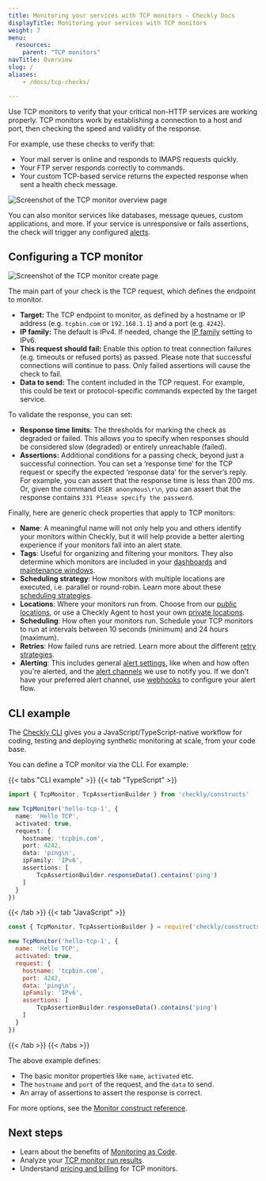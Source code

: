 ```yaml
---
title: Monitoring your services with TCP monitors - Checkly Docs
displayTitle: Monitoring your services with TCP monitors
weight: 7
menu:
  resources:
    parent: "TCP monitors"
navTitle: Overview
slug: /
aliases:
    - /docs/tcp-checks/

---
```


Use TCP monitors to verify that your critical non-HTTP services are working properly. TCP monitors work by establishing a connection to a host and port, then checking the speed and validity of the response.

For example, use these checks to verify that:

* Your mail server is online and responds to IMAPS requests quickly.
* Your FTP server responds correctly to commands.
* Your custom TCP-based service returns the expected response when sent a health check message.

![Screenshot of the TCP monitor overview page](/docs/images/tcp-monitors/tcp-check-overview.png)

You can also monitor services like databases, message queues, custom applications, and more. If your service is unresponsive or fails assertions, the check will trigger any configured [alerts](/docs/alerting-and-retries/).

## Configuring a TCP monitor

![Screenshot of the TCP monitor create page](/docs/images/tcp-monitors/create-tcp-check.png)

The main part of your check is the TCP request, which defines the endpoint to monitor.

* **Target:** The TCP endpoint to monitor, as defined by a hostname or IP address (e.g. `tcpbin.com` or `192.168.1.1`) and a port (e.g. `4242`).
* **IP family:** The default is IPv4. If needed, change the [IP family](/docs/monitoring/ip-info/#ipv4-and-ipv6-support) setting to IPv6.
* **This request should fail:** Enable this option to treat connection failures (e.g. timeouts or refused ports) as passed. Please note that successful connections will continue to pass. Only failed assertions will cause the check to fail.
* **Data to send:** The content included in the TCP request. For example, this could be text or protocol-specific commands expected by the target service.

To validate the response, you can set:

* **Response time limits**: The thresholds for marking the check as degraded or failed. This allows you to specify when responses should be considered slow (degraded) or entirely unreachable (failed).
* **Assertions:** Additional conditions for a passing check, beyond just a successful connection. You can set a ‘response time‘ for the TCP request or specify the expected ‘response data‘ for the server’s reply. For example, you can assert that the response time is less than 200 ms. Or, given the command `USER anonymous\r\n`, you can assert that the response contains `331 Please specify the password`.

Finally, here are generic check properties that apply to TCP monitors:

* **Name**: A meaningful name will not only help you and others identify your monitors within Checkly, but it will help provide a better alerting experience if your monitors fall into an alert state.
* **Tags**: Useful for organizing and filtering your monitors. They also determine which monitors are included in your [dashboards](/docs/dashboards/) and [maintenance windows](/docs/maintenance-windows/).
* **Scheduling strategy**: How monitors with multiple locations are executed, i.e. parallel or round-robin. Learn more about these [scheduling strategies](/docs/monitoring/global-locations#scheduling-strategies).
* **Locations**: Where your monitors run from. Choose from our [public locations](/docs/monitoring/global-locations/), or use a Checkly Agent to host your own [private locations](/docs/private-locations/).
* **Scheduling**: How often your monitors run. Schedule your TCP monitors to run at intervals between 10 seconds (minimum) and 24 hours (maximum).
* **Retries**: How failed runs are retried. Learn more about the different [retry strategies](/docs/alerting-and-retries/retries/).
* **Alerting**: This includes general [alert settings](/docs/alerting-and-retries/alert-settings/), like when and how often you're alerted, and the [alert channels](/docs/alerting-and-retries/alert-channels/) we use to notify you. If we don't have your preferred alert channel, use [webhooks](/docs/alerting-and-retries/webhooks/) to configure your alert flow.

## CLI example

The [Checkly CLI](/docs/cli/) gives you a JavaScript/TypeScript-native workflow for coding, testing and deploying synthetic monitoring at scale, from your code base.

You can define a TCP monitor via the CLI. For example:

{{< tabs "CLI example" >}}
{{< tab "TypeScript" >}}

```ts {title="hello-tcp.check.ts"}
import { TcpMonitor, TcpAssertionBuilder } from 'checkly/constructs'

new TcpMonitor('hello-tcp-1', {
  name: 'Hello TCP',
  activated: true,
  request: {
    hostname: 'tcpbin.com',
    port: 4242,
    data: 'ping\n',
    ipFamily: 'IPv6',
    assertions: [
        TcpAssertionBuilder.responseData().contains('ping')
    ]
  }
})
```

{{< /tab >}}
{{< tab "JavaScript" >}}

```js {title="hello-tcp.check.js"}
const { TcpMonitor, TcpAssertionBuilder } = require('checkly/constructs')

new TcpMonitor('hello-tcp-1', {
  name: 'Hello TCP',
  activated: true,
  request: {
    hostname: 'tcpbin.com',
    port: 4242,
    data: 'ping\n',
    ipFamily: 'IPv6',
    assertions: [
        TcpAssertionBuilder.responseData().contains('ping')
    ]
  }
})
```

{{< /tab >}}
{{< /tabs >}}

The above example defines:

* The basic monitor properties like `name`, `activated` etc.
* The `hostname` and `port` of the request, and the `data` to send.
* An array of assertions to assert the response is correct.

For more options, see the [Monitor construct reference](/docs/cli/constructs-reference/#tcpmonitor).

## Next steps

* Learn about the benefits of [Monitoring as Code](/guides/monitoring-as-code/).
* Analyze your [TCP monitor run results](/docs/monitoring/check-results#tcp-monitor-results).
* Understand [pricing and billing](https://www.checklyhq.com/pricing/) for TCP monitors.

